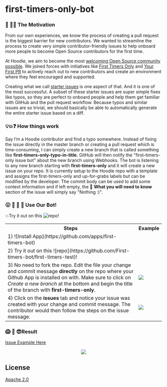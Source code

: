# first-timers-only-bot

### 🐶 🎯⛳ The Motivation

From our own experiences, we know the process of creating a pull request is the biggest barrier for new contributors.  We wanted to streamline the process to create very simple contributor-friendly issues to help onboard more people to become Open Source contributors for the first time.

At Hoodie, we aim to become the most [welcoming Open Source community possible](http://hood.ie/blog/welcoming-communities.html). We joined forces with initiatives like [First Timers Only](http://www.firsttimersonly.com/) and [Your First PR](http://yourfirstpr.github.io/) to actively reach out to new contributors and create an environment where they feel encouraged and supported.

Creating what we call [starter issues](http://hood.ie/blog/starter-issues.html) is one aspect of that. And it is one of the most successful. A subset of these starter issues are super simple fixes like typos, so they are perfect to onboard people and help them get familiar with GitHub and the pull request workflow. Because typos and similar issues are so trivial, we should basically be able to automatically generate the entire starter issue based on a diff.

### 💡💥❓ How things work

Say I’m a Hoodie contributor and find a typo somewhere. Instead of fixing the issue directly in the master branch or creating a pull request which is time-consuming, I can simply create a new branch that is called something like **first-timers-only-typo-in-title.** GitHub will then notify the "first-timers-only issue bot" about the new branch using Webhooks. The bot is listening to any new branch starting with **first-timers-only** and it will create a new issue on your repo. It is currently setup to the Hoodie repo with a template and assigns the first-timers-only and up-for-grabs labels but can be modified by the developer. The commit body can be used to add some context information and if left empty, the 🤔 **What you will need to know** section of the issue will simply say "Nothing :)".

### 😮 🙌 👀 🎉 Use Our Bot!

💥Try it out on this ![repo](https://github.com/First-timers-bot/first-timers-test)!

<table>
    <tr>
        <th>Steps</th>
        <th>Example</th>
    </tr>
    <tr>
        <td>1) ![Install App](https://github.com/apps/first-timers-bot)</td>
    </tr>
    <tr>
        <td>2) Try it out on this ![repo](https://github.com/First-timers-bot/first-timers-test)!</td>
    </tr>
    <tr>
        <td>3) No need to fork the repo. Edit the file your change and commit message <b>directly</b> on the repo where your Github App is installed on with. Make sure to click on <i>Create a new branch</i> at the bottom and begin the title of the branch with <b>first-timers-only</b>.</td>
        <td><img src="/assets/Committing-Branch.png?raw=true"></td>
    </tr>
    <tr>
        <td>4) Click on the <b>issues</b> tab and notice your issue was created with your change and commit message. The contributor would then follow the steps on the issue message.</td>
        <td><img src="/assets/Issue-Generated.png?raw=true"</td>
</tr>

</table>

### 😱 🙌 😎Result

[Issue Example Here](https://github.com/arlene-perez/bot-app-test/issues/1)

<p align="center"><img src="/assets/Issue-Done.png"></p>



## License

[Apache 2.0](http://www.apache.org/licenses/LICENSE-2.0)

